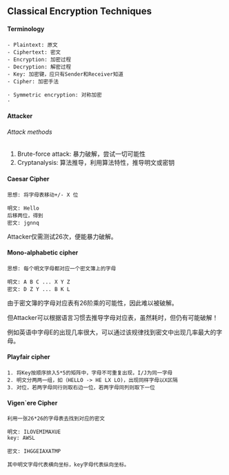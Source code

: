 ## Classical Encryption Techniques

#### Terminology
```text
- Plaintext: 原文
- Ciphertext: 密文
- Encryption: 加密过程
- Decryption: 解密过程
- Key: 加密键，应只有Sender和Receiver知道
- Cipher: 加密手法

· Symmetric encryption: 对称加密
· 
```

#### Attacker
###### Attack methods
1. Brute-force attack: 暴力破解，尝试一切可能性
2. Cryptanalysis: 算法推导，利用算法特性，推导明文或密钥

#### Caesar Cipher
```text
思想: 将字母表移动+/- X 位

明文: Hello
后移两位，得到
密文: jgnnq
```

Attacker仅需测试26次，便能暴力破解。
#### Mono-alphabetic cipher
```text
思想: 每个明文字母都对应一个密文簿上的字母

明文: A B C ... X Y Z
密文: D Z Y ... B K L

```

由于密文簿的字母对应表有26阶乘的可能性，因此难以被破解。

但Attacker可以根据语言习惯去推导字母对应表，虽然耗时，但仍有可能破解！

例如英语中字母E的出现几率很大，可以通过该规律找到密文中出现几率最大的字母。

#### Playfair cipher
```text
1. 将Key按顺序排入5*5的矩阵中，字母不可重复出现，I/J为同一字母
2. 明文分两两一组，如（HELLO -> HE LX LO)，出现同样字母以X区隔
3. 对位，若两字母同行则取右边一位，若两字母同列则取下一位
```

#### Vigen\`ere Cipher
```text
利用一张26*26的字母表去找到对应的密文

明文: ILOVEMIMAXUE
key: AWSL

密文: IHGGEIAXATMP

其中明文字母代表横向坐标，key字母代表纵向坐标。
```